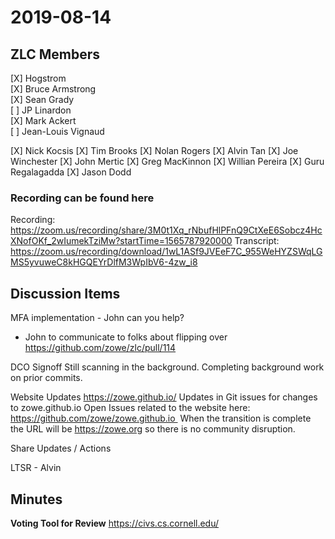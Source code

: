 # 2019-08-14

## ZLC Members
[X] Hogstrom   
[X] Bruce Armstrong   
[X] Sean Grady   
[ ] JP Linardon   
[X] Mark Ackert   
[ ] Jean-Louis Vignaud   

[X] Nick Kocsis
[X] Tim Brooks
[X] Nolan Rogers
[X] Alvin Tan
[X] Joe Winchester
[X] John Mertic
[X] Greg MacKinnon
[X] Willian Pereira
[X] Guru Regalagadda
[X] Jason Dodd


### Recording can be found here   
Recording: https://zoom.us/recording/share/3M0t1Xq_rNbufHlPFnQ9CtXeE6Sobcz4HcXNofOKf_2wIumekTziMw?startTime=1565787920000
Transcript: https://zoom.us/recording/download/1wL1ASf9JVEeF7C_955WeHYZSWqLGMS5yvuweC8kHGQEYrDlfM3WpIbV6-4zw_i8

## Discussion Items
MFA implementation - John can you help?
- John to communicate to folks about flipping over
https://github.com/zowe/zlc/pull/114

DCO Signoff
Still scanning in the background.  Completing background work on prior commits.

Website Updates
https://zowe.github.io/
Updates in Git issues for changes to zowe.github.io
Open Issues related to the website here: https://github.com/zowe/zowe.github.io 
When the transition is complete the URL will be https://zowe.org so there is no community disruption.

Share Updates / Actions

LTSR - Alvin



## Minutes


__Voting Tool for Review__
https://civs.cs.cornell.edu/
   
   
